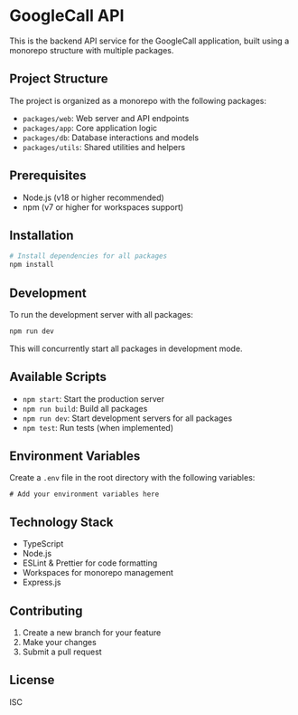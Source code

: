 # GoogleCall API

This is the backend API service for the GoogleCall application, built using a monorepo structure with multiple packages.

## Project Structure

The project is organized as a monorepo with the following packages:

- `packages/web`: Web server and API endpoints
- `packages/app`: Core application logic
- `packages/db`: Database interactions and models
- `packages/utils`: Shared utilities and helpers

## Prerequisites

- Node.js (v18 or higher recommended)
- npm (v7 or higher for workspaces support)

## Installation

```bash
# Install dependencies for all packages
npm install
```

## Development

To run the development server with all packages:

```bash
npm run dev
```

This will concurrently start all packages in development mode.

## Available Scripts

- `npm start`: Start the production server
- `npm run build`: Build all packages
- `npm run dev`: Start development servers for all packages
- `npm test`: Run tests (when implemented)

## Environment Variables

Create a `.env` file in the root directory with the following variables:

```
# Add your environment variables here
```

## Technology Stack

- TypeScript
- Node.js
- ESLint & Prettier for code formatting
- Workspaces for monorepo management
- Express.js

## Contributing

1. Create a new branch for your feature
2. Make your changes
3. Submit a pull request

## License

ISC

